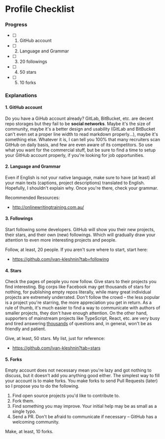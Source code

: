 # Profile Checklist

### Progress

* [ ] 1. GitHub account
* [ ] 2. Language and Grammar
* [ ] 3. 20 followings
* [ ] 4. 50 stars
* [ ] 5. 10 forks

### Explanations

#### 1. GitHub account

Do you have a GiHub account already? GitLab, BitBucket, etc. are decent repo storages but they fail to be 
**social networks**. Maybe it's the size of community, maybe it's a better design and usability (GitLab and BitBucket can't even set a proper line width to read markdown properly...), maybe it's something else. Whatever it is, I can tell you 100% that many recruiters scan GitHub on daily basis, and few are even aware of its competitors. So use what you want for the commercial stuff, but be sure to find a time to setup your GitHub account properly, if you're looking for job opportunities.

#### 2. Language and Grammar

Even if English is not your native language, make sure to have (at least) all your main texts (captions, project descriptions) 
translated to English. Hopefully, I shouldn't explain why. Once you're there, check your grammar.

Recommended Resources:
* http://onlinewritingtraining.com.au/

#### 3. Followings

Start following some developers. GitHub will show you their new projects, their stars, and their own (new) followings.
Which will gradually draw your attention to even more interesting projects and people.

Follow, at least, 20 people. If you aren't sure where to start, start here:
* https://github.com/ivan-kleshnin?tab=following

#### 4. Stars

Check the pages of people you now follow. Give stars to their projects you find interesting. Big corps like
Facebook may get thousands of stars for nothing, for publishing empty repos literally, while many great individual
projects are extremely underrated. Don't follow the crowd – the less popular is a project you're starring, the more
appreciation you get in return. As a rule of thumb, it's much easier to find a way to communicate with authors of 
smaller projects, they don't have enough attention. On the other hand, supporters of mainstream projects like TypeScript, React, etc. 
are very busy and tired answering [thousands](https://github.com/Microsoft/TypeScript/issues) of questions and, in general,
won't be as friendly and patient.

Give, at least, 50 stars. My list, just for reference:
* https://github.com/ivan-kleshnin?tab=stars

#### 5. Forks

Empty account does not necessary mean you're lazy and got nothing to discuss, but it doesn't add you anything good either.
The simplest way to fill your account is to make forks. You make forks to send Pull Requests (later) so I propose you to 
do the following.

1. Find open source projects you'd like to contribute to.
2. Fork them.
3. Find something you may improve. Your initial help may be as small as a single typo.
4. Send a PR. Don't be afraid to communicate if necessary – GitHub has a welcoming community.

Make, at least, 10 forks.


